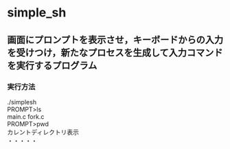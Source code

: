 # simple_sh
## 画面にプロンプトを表示させ，キーボードからの入力を受けつけ，新たなプロセスを生成して入力コマンドを実行するプログラム
### **実行方法**
./simplesh  
PROMPT>ls  
main.c fork.c  
PROMPT>pwd  
カレントディレクトリ表示  
・・・・・  

